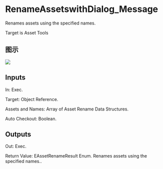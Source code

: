 # RenameAssetswithDialog_Message

Renames assets using the specified names.

Target is Asset Tools

## 图示

![]($-20221218-18481480.png)

## Inputs

In: Exec.

Target: Object Reference.

Assets and Names: Array of Asset Rename Data Structures.

Auto Checkout: Boolean.  

## Outputs

Out: Exec.

Return Value: EAssetRenameResult Enum. Renames assets using the specified names..

